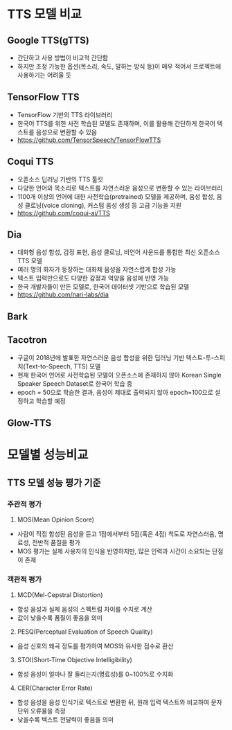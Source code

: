 # TTS 모델 비교
## Google TTS(gTTS)
- 간단하고 사용 방법이 비교적 간단함
- 하지만 조정 가능한 옵션(목소리, 속도, 말하는 방식 등)이 매우 적어서 프로젝트에 사용하기는 어려울 듯
## TensorFlow TTS
- TensorFlow 기반의 TTS 라이브러리
- 한국어 TTS를 위한 사전 학습된 모델도 존재하며, 이를 활용해 간단하게 한국어 텍스트를 음성으로 변환할 수 있음
- https://github.com/TensorSpeech/TensorFlowTTS
## Coqui TTS
- 오픈소스 딥러닝 기반의 TTS 툴킷
- 다양한 언어와 목소리로 텍스트를 자연스러운 음성으로 변환할 수 있는 라이브러리
- 1100개 이상의 언어에 대한 사전학습(pretrained) 모델을 제공하며, 음성 합성, 음성 클로닝(voice cloning), 커스텀 음성 생성 등 고급 기능을 지원
- https://github.com/coqui-ai/TTS
## Dia
- 대화형 음성 합성, 감정 표현, 음성 클로닝, 비언어 사운드를 통합한 최신 오픈소스 TTS 모델
- 여러 명의 화자가 등장하는 대화체 음성을 자연스럽게 합성 가능
- 텍스트 입력만으로도 다양한 감정과 억양을 음성에 반영 가능
- 한국 개발자들이 만든 모델로, 한국어 데이터셋 기반으로 학습된 모델
- https://github.com/nari-labs/dia
## Bark
## Tacotron
- 구글이 2018년에 발표한 자연스러운 음성 합성을 위한 딥러닝 기반 텍스트-투-스피치(Text-to-Speech, TTS) 모델
- 현재 한국어 언어로 사전학습된 모델이 오픈소스에 존재하지 않아 Korean Single Speaker Speech Dataset로 한국어 학습 중
- epoch = 50으로 학습한 결과, 음성이 제대로 출력되지 않아 epoch=100으로 설정하고 학습할 예정
## Glow-TTS

# 모델별 성능비교
## TTS 모델 성능 평가 기준
### 주관적 평가
1. MOS(Mean Opinion Score)
- 사람이 직접 합성된 음성을 듣고 1점에서부터 5점(혹은 4점) 척도로 자연스러움, 명료성, 전반적 품질을 평가
- MOS 평가는 실제 사용자의 인식을 반영하지만, 많은 인력과 시간이 소요되는 단점이 존재
### 객관적 평가
1. MCD(Mel-Cepstral Distortion)
- 합성 음성과 실제 음성의 스펙트럼 차이를 수치로 계산
- 값이 낮을수록 품질이 좋음을 의미
2. PESQ(Perceptual Evaluation of Speech Quality)
- 음성 신호의 왜곡 정도를 평가하여 MOS와 유사한 점수로 환산
3. STOI(Short-Time Objective Intelligibility)
- 합성 음성이 얼마나 잘 들리는지(명료성)를 0~100%로 수치화
4. CER(Character Error Rate)
- 합성 음성을 음성 인식기로 텍스트로 변환한 뒤, 원래 입력 텍스트와 비교하여 문자 단위 오류율을 측정
- 낮을수록 텍스트 전달력이 좋음을 의미

